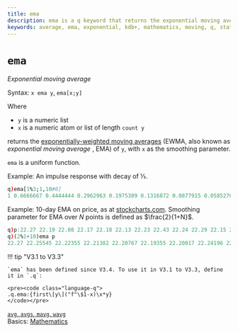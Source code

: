 ```yaml
---
title: ema
description: ema is a q keyword that returns the exponential moving average of its arguments.
keywords: average, ema, exponential, kdb+, mathematics, moving, q, statistics
---
```

# `ema`




_Exponential moving average_

Syntax: `x ema y`, `ema[x;y]`

Where

-   `y` is a numeric list
-   `x` is a numeric atom or list of length `count y`

returns the [exponentially-weighted moving averages](https://en.wikipedia.org/wiki/Moving_average#Exponential_moving_average "Wikipedia") (EWMA, also known as _exponential moving average_ , EMA) of `y`, with `x` as the smoothing parameter.

`ema` is a uniform function. 

Example: An impulse response with decay of &frac13;.

```q
q)ema[1%3;1,10#0]
1 0.6666667 0.4444444 0.2962963 0.1975309 0.1316872 0.0877915 0.05852766 0.03901844 0.02601229 0.01734153
```

Example: 10-day EMA on price, as at [stockcharts.com](http://stockcharts.com/school/doku.php?id=chart_school:technical_indicators:moving_averages). Smoothing parameter for EMA over $N$ points is defined as $\frac{2}{1+N}$.

```q
q)p:22.27 22.19 22.08 22.17 22.18 22.13 22.23 22.43 22.24 22.29 22.15 22.39 22.38 22.61 23.36 24.05 23.75 23.83 23.95 23.63 23.82 23.87 23.65 23.19 23.1 23.33 22.68 23.1 22.4 22.17
q)(2%1+10)ema p
22.27 22.25545 22.22355 22.21382 22.20767 22.19355 22.20017 22.24196 22.2416 22.2504 22.23215 22.26085 22.28251 22.34206 22.52714 22.80402 22.97602 23.13129 23.28014 23.34375 23.43034 23.51028 23.53568 23.47283 23.40505 23.3914 23.26206 23.23259 23.08121 22.91554
```

!!! tip "V3.1 to V3.3"

    `ema` has been defined since V3.4. To use it in V3.1 to V3.3, define it in `.q`:

    <pre><code class="language-q">
    .q.ema:{first\[y\]("f"\$1-x)\x*y}
    </code></pre>


<i class="far fa-hand-point-right"></i>
[`avg`, `avgs`, `mavg`, `wavg`](avg.md)  
Basics: [Mathematics](../basics/math.md)

